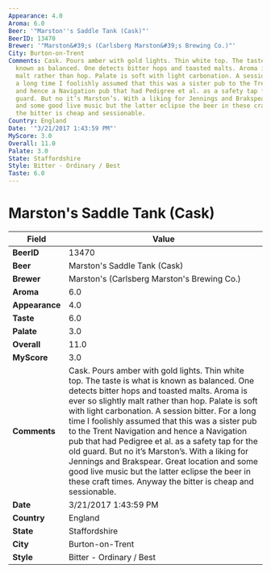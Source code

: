 ```yaml
---
Appearance: 4.0
Aroma: 6.0
Beer: '"Marston''s Saddle Tank (Cask)"'
BeerID: 13470
Brewer: '"Marston&#39;s (Carlsberg Marston&#39;s Brewing Co.)"'
City: Burton-on-Trent
Comments: Cask. Pours amber with gold lights. Thin white top. The taste is what is
  known as balanced. One detects bitter hops and toasted malts. Aroma is ever so slightly
  malt rather than hop. Palate is soft with light carbonation. A session bitter. For
  a long time I foolishly assumed that this was a sister pub to the Trent Navigation
  and hence a Navigation pub that had Pedigree et al. as a safety tap for the old
  guard. But no it’s Marston’s. With a liking for Jennings and Brakspear. Great location
  and some good live music but the latter eclipse the beer in these craft times. Anyway
  the bitter is cheap and sessionable.
Country: England
Date: '"3/21/2017 1:43:59 PM"'
MyScore: 3.0
Overall: 11.0
Palate: 3.0
State: Staffordshire
Style: Bitter - Ordinary / Best
Taste: 6.0
---
```


# Marston's Saddle Tank (Cask)

| Field         | Value |
|---------------|-------|
| **BeerID** | 13470 |
| **Beer** | Marston's Saddle Tank (Cask) |
| **Brewer** | Marston&#39;s (Carlsberg Marston&#39;s Brewing Co.) |
| **Aroma** | 6.0 |
| **Appearance** | 4.0 |
| **Taste** | 6.0 |
| **Palate** | 3.0 |
| **Overall** | 11.0 |
| **MyScore** | 3.0 |
| **Comments** | Cask. Pours amber with gold lights. Thin white top. The taste is what is known as balanced. One detects bitter hops and toasted malts. Aroma is ever so slightly malt rather than hop. Palate is soft with light carbonation. A session bitter. For a long time I foolishly assumed that this was a sister pub to the Trent Navigation and hence a Navigation pub that had Pedigree et al. as a safety tap for the old guard. But no it’s Marston’s. With a liking for Jennings and Brakspear. Great location and some good live music but the latter eclipse the beer in these craft times. Anyway the bitter is cheap and sessionable. |
| **Date** | 3/21/2017 1:43:59 PM |
| **Country** | England |
| **State** | Staffordshire |
| **City** | Burton-on-Trent |
| **Style** | Bitter - Ordinary / Best |
